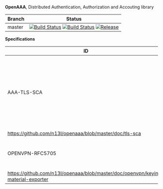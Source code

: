**OpenAAA**, Distributed Authentication, Authorization and Accouting library

|Branch      |Status   |
|------------|---------|
|master      | [![Build Status](https://travis-ci.org/n13l/openaaa.png?branch=master)](https://travis-ci.org/n13l/openaaa) [![Build Status](https://snap-ci.com/n13l/openaaa/branch/master/build_image)](https://snap-ci.com/n13l/openaaa/branch/master) [![Release](https://img.shields.io/github/release/openaaa/openaaa.svg)](https://github.com/n13l/openaaa/releases/latest) |

**Specifications**

| ID              | URI                                                       |
|-----------------|-----------------------------------------------------------|
| AAA-TLS-SCA     | TLS side channel authentication and straightforward bindings of AAA information to application layer using well-defined mechanism. 
https://github.com/n13l/openaaa/blob/master/doc/tls-sca |
| OPENVPN-RFC5705 | Added support for TLS Keying Material Exporters [RFC-5705] 
https://github.com/n13l/openaaa/blob/master/doc/openvpn/keying-material-exporter |

